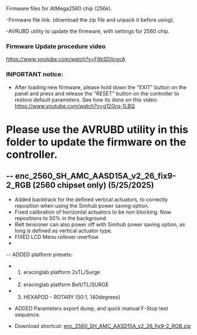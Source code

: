 Firmware files for AtMega2560 chip (256k).

-Firmware file link. (download the zip file and unpack it before using).

-AVRUBD utility to update the firmware, with settings for 2560 chip.

### Firmware Update procedure video
https://www.youtube.com/watch?v=F8kSDIicgcA

### INPORTANT notice:
- After loading new firmware, please hold down the "EXIT" button on the panel and press and release the "RESET" button on the controller to restore default parameters. See how its done on this video: https://www.youtube.com/watch?v=g12Grq-1LBQ

# Please use the AVRUBD utility in this folder to update the firmware on the controller.


-- enc_2560_SH_AMC_AASD15A_v2_26_fix9-2_RGB (2560 chipset only) (5/25/2025)
--------------------------------------------------
- Added backtrack for the defined vertical actuators, to correctly reposition when using the Simhub power saving option.
- Fixed calibration of horizontal actuators to be non blocking. Now repositions to 50% in the background.
- Belt tensioner can also power off with Simhub power saving option, as long is defined as vertical actuator type.
- FIXED LCD Menu rollover overflow
- 
-- ADDED platform presets:
- 1. eracinglab platform 2xTL/Surge
- 2. eracinglab platform Belt/TL/SURGE
- 3. HEXAPOD - ROTARY (50:1, 140degrees)
- ADDED Parameters export dump, and quick manual F-Stop test sequence.

- Download shortcut: 
[enc_2560_SH_AMC_AASD15A_v2_26_fix9-2_RGB.zip](https://github.com/tronicgr/AMC-AASD15A-Firmware/blob/master/Latest_firmware/MEGA2560_chip/enc_2560_SH_AMC_AASD15A_v2_26_fix9-2_RGB.zip)
